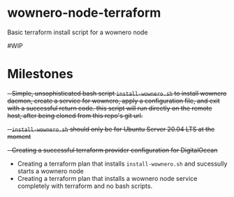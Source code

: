 # wownero-node-terraform
Basic terraform install script for a wownero node

#WIP

# Milestones
~~- Simple, unsophisticated bash script `install-wownero.sh` to install wownero daemon, create a service for wownero, apply a configuration file, and exit with a successful return code. this script will run directly on the remote host, after being cloned from this repo's git url.~~

~~- `install-wownero.sh` should only be for Ubuntu Server 20.04 LTS at the moment~~

~~- Creating a successful terraform provider configuration for DigitalOcean~~
- Creating a terraform plan that installs `install-wownero.sh` and sucessully starts a wownero node
- Creating a terraform plan that installs a wownero node service completely with terraform and no bash scripts.
